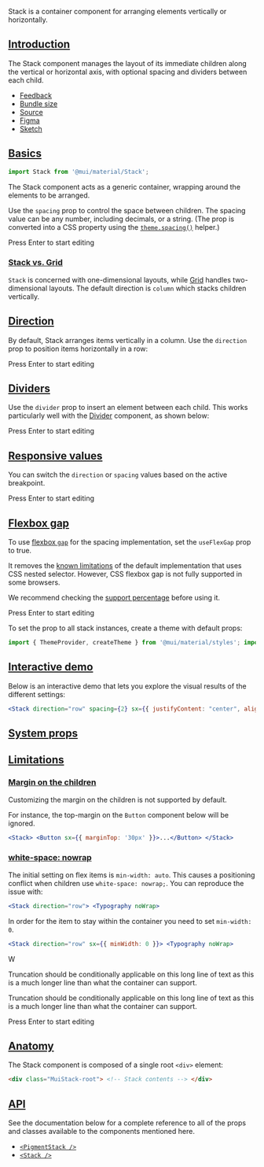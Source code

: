 Stack is a container component for arranging elements vertically or horizontally.

## [Introduction](https://v6.mui.com/material-ui/react-menu/#introduction)

The Stack component manages the layout of its immediate children along the vertical or horizontal axis, with optional spacing and dividers between each child.

-   [Feedback](https://github.com/mui/material-ui/labels/component%3A%20Stack)
-   [Bundle size](https://bundlephobia.com/package/@mui/material@latest "Scroll down to 'Exports Analysis' for a more detailed report.")
-   [Source](https://github.com/mui/material-ui/tree/v6.4.11/packages/mui-material/src/Stack)
-   [Figma](https://mui.com/store/items/figma-react/?utm_source=docs&utm_medium=referral&utm_campaign=component-link-header)
-   [Sketch](https://mui.com/store/items/sketch-react/?utm_source=docs&utm_medium=referral&utm_campaign=component-link-header)

## [Basics](https://v6.mui.com/material-ui/react-menu/#basics)

```jsx
import Stack from '@mui/material/Stack';
```

The Stack component acts as a generic container, wrapping around the elements to be arranged.

Use the `spacing` prop to control the space between children. The spacing value can be any number, including decimals, or a string. (The prop is converted into a CSS property using the [`theme.spacing()`](https://v6.mui.com/material-ui/customization/spacing/) helper.)

Press Enter to start editing

### [Stack vs. Grid](https://v6.mui.com/material-ui/react-menu/#stack-vs-grid)

`Stack` is concerned with one-dimensional layouts, while [Grid](https://v6.mui.com/material-ui/react-grid/) handles two-dimensional layouts. The default direction is `column` which stacks children vertically.

## [Direction](https://v6.mui.com/material-ui/react-menu/#direction)

By default, Stack arranges items vertically in a column. Use the `direction` prop to position items horizontally in a row:

Press Enter to start editing

## [Dividers](https://v6.mui.com/material-ui/react-menu/#dividers)

Use the `divider` prop to insert an element between each child. This works particularly well with the [Divider](https://v6.mui.com/material-ui/react-divider/) component, as shown below:

Press Enter to start editing

## [Responsive values](https://v6.mui.com/material-ui/react-menu/#responsive-values)

You can switch the `direction` or `spacing` values based on the active breakpoint.

Press Enter to start editing

## [Flexbox gap](https://v6.mui.com/material-ui/react-menu/#flexbox-gap)

To use [flexbox `gap`](https://developer.mozilla.org/en-US/docs/Web/CSS/gap) for the spacing implementation, set the `useFlexGap` prop to true.

It removes the [known limitations](https://v6.mui.com/material-ui/react-menu/#limitations) of the default implementation that uses CSS nested selector. However, CSS flexbox gap is not fully supported in some browsers.

We recommend checking the [support percentage](https://caniuse.com/?search=flex%20gap) before using it.

Press Enter to start editing

To set the prop to all stack instances, create a theme with default props:

```js
import { ThemeProvider, createTheme } from '@mui/material/styles'; import Stack from '@mui/material/Stack'; const theme = createTheme({ components: { MuiStack: { defaultProps: { useFlexGap: true, }, }, }, }); function App() { return ( <ThemeProvider theme={theme}> <Stack>…</Stack> {/* uses flexbox gap by default */} </ThemeProvider> ); }
```

## [Interactive demo](https://v6.mui.com/material-ui/react-menu/#interactive-demo)

Below is an interactive demo that lets you explore the visual results of the different settings:

```jsx
<Stack direction="row" spacing={2} sx={{ justifyContent: "center", alignItems: "center", }} >
```

## [System props](https://v6.mui.com/material-ui/react-menu/#system-props)

## [Limitations](https://v6.mui.com/material-ui/react-menu/#limitations)

### [Margin on the children](https://v6.mui.com/material-ui/react-menu/#margin-on-the-children)

Customizing the margin on the children is not supported by default.

For instance, the top-margin on the `Button` component below will be ignored.

```jsx
<Stack> <Button sx={{ marginTop: '30px' }}>...</Button> </Stack>
```

### [white-space: nowrap](https://v6.mui.com/material-ui/react-menu/#white-space-nowrap)

The initial setting on flex items is `min-width: auto`. This causes a positioning conflict when children use `white-space: nowrap;`. You can reproduce the issue with:

```jsx
<Stack direction="row"> <Typography noWrap>
```

In order for the item to stay within the container you need to set `min-width: 0`.

```jsx
<Stack direction="row" sx={{ minWidth: 0 }}> <Typography noWrap>
```

W

Truncation should be conditionally applicable on this long line of text as this is a much longer line than what the container can support.

Truncation should be conditionally applicable on this long line of text as this is a much longer line than what the container can support.

Press Enter to start editing

## [Anatomy](https://v6.mui.com/material-ui/react-menu/#anatomy)

The Stack component is composed of a single root `<div>` element:

```html
<div class="MuiStack-root"> <!-- Stack contents --> </div>
```

## [API](https://v6.mui.com/material-ui/react-menu/#api)

See the documentation below for a complete reference to all of the props and classes available to the components mentioned here.

-   [`<PigmentStack />`](https://v6.mui.com/material-ui/api/pigment-stack/)
-   [`<Stack />`](https://v6.mui.com/material-ui/api/stack/)